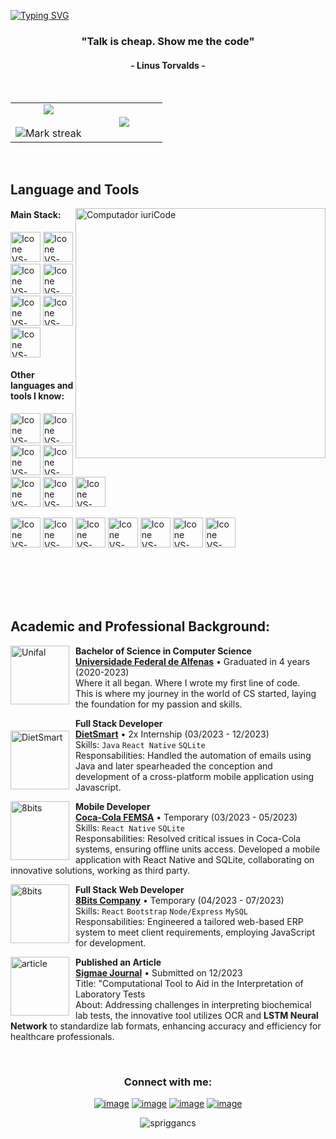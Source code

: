 [![Typing SVG](https://readme-typing-svg.herokuapp.com?color=D0D0D0&size=35&center=true&vCenter=true&width=1000&lines=Welcome+to+my+GitHub+profile!;My+name+is+André+Medeiros;I'm+a+Software+Engineer)](https://git.io/typing-svg)

<h3 align="center">"Talk is cheap. Show me the code"</h3>
<h4 align="center">- Linus Torvalds -</h4>

<br>

<!--- stats (start) -->
<p align="center">
<table align="center">
<tr border="none">
<td width="50%" align="center">
  
  <img  align="center"  src="https://github-readme-stats.vercel.app/api?username=spriggancs&theme=dark&show_icons=true&count_private=true" />
  <br></br>
  <img  title="🔥 Get streak stats for your profile at git.io/streak-stats" alt="Mark streak" src="https://github-readme-streak-stats.herokuapp.com/?user=spriggancs&theme=dark&hide_border=false" /> 
</td>

<td width="50%" align="center">

  <img  align="center"  src="https://github-readme-stats.anuraghazra1.vercel.app/api/top-langs/?username=spriggancs&theme=dark&hide_border=false&no-bg=true&no-frame=true&langs_count=10"/>
  
  </td>
</tr>
</table>

</p>      
<!--- stats (end) -->




<br>

## Language and Tools

<img src="https://github.com/7oSkaaa/7oSkaaa/blob/main/Images/Right_Side.gif?raw=true" min-width="400px" max-width="400px" width="400px" align="right" alt="Computador iuriCode">

#### Main Stack:
  [<img height="48px" width="48px" alt="Icone VS-Code" src="https://skillicons.dev/icons?i=js"/>](https://developer.mozilla.org/en-US/docs/Web/JavaScript)
  [<img height="48px" width="48px" alt="Icone VS-Code" src="https://skillicons.dev/icons?i=python"/>](https://react.dev/)
  [<img height="48px" width="48px" alt="Icone VS-Code" src="https://skillicons.dev/icons?i=nodejs"/>](https://nodejs.org/en)
  [<img height="48px" width="48px" alt="Icone VS-Code" src="https://skillicons.dev/icons?i=express"/>](https://expressjs.com)
  [<img height="48px" width="48px" alt="Icone VS-Code" src="https://skillicons.dev/icons?i=mysql"/>](https://www.mysql.com/)
  [<img height="48px" width="48px" alt="Icone VS-Code" src="https://skillicons.dev/icons?i=react"/>](https://react.dev/)
  [<img height="48px" width="48px" alt="Icone VS-Code" src="https://skillicons.dev/icons?i=bootstrap"/>](https://getbootstrap.com)



#### Other languages and tools I know:

  [<img height="48px" width="48px" alt="Icone VS-Code" src="https://skillicons.dev/icons?i=c"/>](https://www.learn-c.org/)
  [<img height="48px" width="48px" alt="Icone VS-Code" src="https://skillicons.dev/icons?i=cpp"/>](https://cplusplus.com/)
  [<img height="48px" width="48px" alt="Icone VS-Code" src="https://skillicons.dev/icons?i=r"/>](https://www.r-project.org)
  [<img height="48px" width="48px" alt="Icone VS-Code" src="https://skillicons.dev/icons?i=bash"/>](https://www.gnu.org/software/bash/)
  [<img height="48px" width="48px" alt="Icone VS-Code" src="https://skillicons.dev/icons?i=haskell"/>](https://www.haskell.org)
  [<img height="48px" width="48px" alt="Icone VS-Code" src="https://skillicons.dev/icons?i=css"/>](https://developer.mozilla.org/en-US/docs/Web/CSS)
  [<img height="48px" width="48px" alt="Icone VS-Code" src="https://skillicons.dev/icons?i=html"/>](https://developer.mozilla.org/en-US/docs/Web/HTML)



  [<img height="48px" width="48px" alt="Icone VS-Code" src="https://skillicons.dev/icons?i=figma"/>](https://www.figma.com/)
  [<img height="48px" width="48px" alt="Icone VS-Code" src="https://skillicons.dev/icons?i=github"/>](https://github.com/)
  [<img height="48px" width="48px" alt="Icone VS-Code" src="https://skillicons.dev/icons?i=git"/>](https://git-scm.com/)
  [<img height="48px" width="48px" alt="Icone VS-Code" src="https://skillicons.dev/icons?i=ps"/>](https://www.adobe.com/br/products/photoshop.html)
  [<img height="48px" width="48px" alt="Icone VS-Code" src="https://skillicons.dev/icons?i=pr"/>](https://www.adobe.com/br/products/premiere.html)
  [<img height="48px" width="48px" alt="Icone VS-Code" src="https://skillicons.dev/icons?i=idea"/>](https://www.jetbrains.com/idea/)
  [<img height="48px" width="48px" alt="Icone VS-Code" src="https://skillicons.dev/icons?i=linux"/>](https://www.linux.org/)

<br />
<br />
<br />
<br />


## Academic and Professional Background:

[<img align="left" height="94px" width="94px" style="margin-right: 10px;" alt="Unifal" src="https://images.zeno.fm/SrsjRl8LoLQzB2yhm-Yb6v0F0Z9JND51S6VbUSI7WkU/rs:fit:500:500/g:ce:0:0/aHR0cHM6Ly9zdHJlYW0tdG9vbHMuemVub21lZGlhLmNvbS9jb250ZW50L3N0YXRpb25zL2ZlMTJiZjdjLTU2MWItNGViYy1iYWM0LTY0OTcyNDVkMmI2Zi9pbWFnZS8_dXBkYXRlZD0xNjg2NjY2ODYyMDAw.webp"/>](https://www.unifal-mg.edu.br/portal/index/)
**Bachelor of Science in Computer Science** \
[**Universidade Federal de Alfenas**](https://www.unifal-mg.edu.br/portal/index/)  • Graduated in 4 years (2020-2023)\
Where it all began. Where I wrote my first line of code. \
This is where my journey in the world of CS started, laying the foundation for my passion and skills.

[<img align="left" height="94px" width="94px" style="margin-right: 10px; margin-top: 20px;" alt="DietSmart" src="https://play-lh.googleusercontent.com/Kvel1pPd7HZ0NIHMODUdSmnyoucmijfwIDFumDj-ZFatNOr5kf7gijpKPUH-ZKA0YMU"/>](https://www.dietsmart.com.br/)
**Full Stack Developer** \
[**DietSmart**](https://www.dietsmart.com.br/) • 2x Internship (03/2023 - 12/2023) \
Skills: `Java` `React Native` `SQLite`  \
Responsabilities: Handled the automation of emails using Java and later spearheaded the conception and development of a cross-platform mobile application using Javascript.

[<img align="left" height="94px" width="94px" style="margin-right: 10px;" alt="8bits" src="https://media.licdn.com/dms/image/D560BAQGj-XAayZWHtw/company-logo_200_200/0/1704102905671/coca_cola_femsa_logo?e=2147483647&v=beta&t=6fh_uUzJ3cWi-NcYYP0Hcd7hbS9Nl_nEGbS-m74Uzqk"/>](https://https://coca-cola-femsa.com.br)
**Mobile Developer** \
[**Coca-Cola FEMSA**](https://coca-cola-femsa.com.br) • Temporary (03/2023 - 05/2023) \
Skills: `React Native` `SQLite`   \
Responsabilities: Resolved critical issues in Coca-Cola systems, ensuring offline units access. Developed a mobile application with React Native and SQLite, collaborating on innovative solutions, working as third party.

[<img align="left" height="94px" width="94px" style="margin-right: 10px;" alt="8bits" src="https://media.licdn.com/dms/image/D4D0BAQEQS5PMPQioyQ/company-logo_400_400/0/1686665909506?e=1712188800&v=beta&t=RagiAlSJ8ENUt0wm5SlB-PtaQYS5vY6LHjxAkGtt9JE"/>](https://www.linkedin.com/company/8bits-company)
**Full Stack Web Developer** \
[**8Bits Company**](https://www.linkedin.com/company/8bits-company) • Temporary (04/2023 - 07/2023) \
Skills: `React` `Bootstrap` `Node/Express` `MySQL`   \
Responsabilities: Engineered a tailored web-based ERP system to meet client requirements, employing JavaScript for development.

[<img align="left" height="94px" width="94px" style="margin-right: 10px;" alt="article" src="https://static.vecteezy.com/system/resources/previews/004/576/147/original/research-paper-line-icon-vector.jpg"/>](https://publicacoes.unifal-mg.edu.br/revistas/index.php/sigmae)
**Published an Article** \
[**Sigmae Journal**](https://publicacoes.unifal-mg.edu.br/revistas/index.php/sigmae/) • Submitted on 12/2023 \
Title: "Computational Tool to Aid in the Interpretation of Laboratory Tests   \
About: Addressing challenges in interpreting biochemical lab tests, the innovative tool utilizes OCR and **LSTM Neural Network** to standardize lab formats, enhancing accuracy and efficiency for healthcare professionals.



<br>





<h3 align="center">Connect with me:</h3>
<div align="center">

[![image](https://img.shields.io/badge/LinkedIn-0077B5?style=for-the-badge&logo=linkedin&logoColor=white)](https://www.linkedin.com/in/andre-neves-medeiros/)
[![image](https://img.shields.io/badge/Instagram-E4405F?style=for-the-badge&logo=instagram&logoColor=white)](https://www.instagram.com/andrenmed/)
[![image](https://img.shields.io/badge/Twitter-1DA1F2?style=for-the-badge&logo=twitter&logoColor=white)](https://twitter.com/andrenmed)
[![image](https://img.shields.io/badge/Gmail-D14836?style=for-the-badge&logo=gmail&logoColor=white)](mailto:andrenmed@gmail.com)

<p align="center"> <img src="https://komarev.com/ghpvc/?username=spriggancs&label=Profile%20views&color=0e75b6&style=for-the-badge" alt="spriggancs" /> </p>
